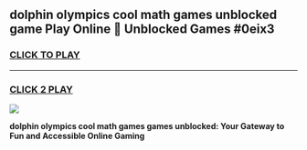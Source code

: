 
## dolphin olympics cool math games unblocked game Play Online 👋 Unblocked Games #0eix3
<h3>
<a href="https://premium.freeplayer.one?title=dolphin_olympics_cool_math_games&ref=21F">CLICK TO PLAY</a></h3>
<hr>

<h3>
<a href="https://premium.freeplayer.one?title=dolphin_olympics_cool_math_games&ref=21F">CLICK 2 PLAY</a>
  
</h3>

<a href="https://premium.freeplayer.one?title=dolphin_olympics_cool_math_games&ref=21F/"><img src="https://clearcache.store/games.png"></a>


**dolphin olympics cool math games games unblocked: Your Gateway to Fun and Accessible Online Gaming**
